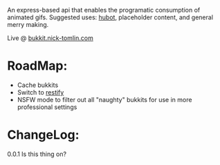An express-based api that enables the programatic consumption of animated gifs. Suggested uses: [hubot](http://hubot.github.com/), placeholder content, and general merry making.

Live @ [bukkit.nick-tomlin.com](http://bukkit.nick-tomlin.com)


# RoadMap:

- Cache bukkits
- Switch to [restify](https://github.com/mcavage/node-restify)
- NSFW mode to filter out all "naughty" bukkits for use in more
  professional settings

# ChangeLog:

0.0.1 Is this thing on?
